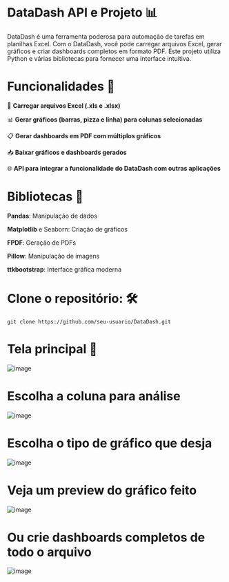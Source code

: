 # **DataDash API e Projeto** 📊 

DataDash é uma ferramenta poderosa para automação de tarefas em planilhas Excel. Com o DataDash, você pode carregar arquivos Excel, gerar gráficos e criar dashboards completos em formato PDF. Este projeto utiliza Python e várias bibliotecas para fornecer uma interface intuitiva.

# **Funcionalidades** 🎨

📂  **Carregar arquivos Excel (.xls e .xlsx)**

📊  **Gerar gráficos (barras, pizza e linha) para colunas selecionadas**

📋  **Gerar dashboards em PDF com múltiplos gráficos**

📥  **Baixar gráficos e dashboards gerados**

🌐  **API para integrar a funcionalidade do DataDash com outras aplicações**

# **Bibliotecas** 📖
**Pandas**: Manipulação de dados

**Matplotlib** e Seaborn: Criação de gráficos

**FPDF**: Geração de PDFs

**Pillow**: Manipulação de imagens

**ttkbootstrap**: Interface gráfica moderna



# **Clone o repositório**: 🛠️
```
git clone https://github.com/seu-usuario/DataDash.git
```

# Tela principal 📸
![image](https://github.com/SylvioLeonZanotti/DataDash/assets/123652053/be6d89f5-4c96-4d10-84cf-1edb24ada90a)

# Escolha a coluna para análise
![image](https://github.com/SylvioLeonZanotti/DataDash/assets/123652053/0c034e4b-ef02-48ae-92c1-abd64beb1730)

# Escolha o tipo de gráfico que desja
![image](https://github.com/SylvioLeonZanotti/DataDash/assets/123652053/8c17e60f-3019-45c0-8805-067ad649055b)

# Veja um preview do gráfico feito
![image](https://github.com/SylvioLeonZanotti/DataDash/assets/123652053/7abee92b-e936-4bf0-9d0d-64593c2ee585)

# Ou crie dashboards completos de todo o arquivo
![image](https://github.com/SylvioLeonZanotti/DataDash/assets/123652053/4af606f0-ebd5-42bf-a8dd-a92d7abb5cbd)


